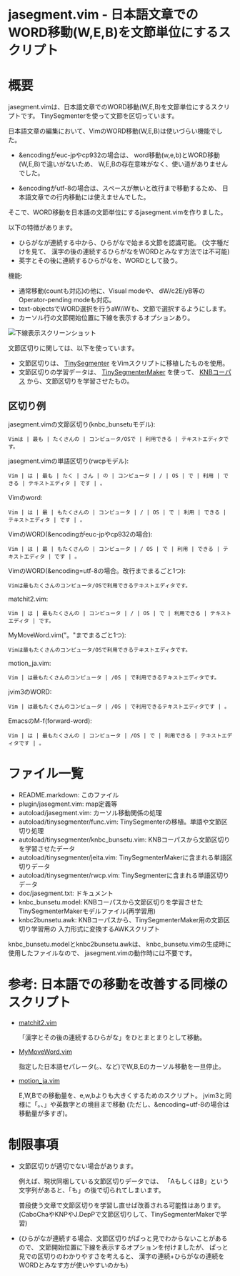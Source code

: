 jasegment.vim - 日本語文章でのWORD移動(W,E,B)を文節単位にするスクリプト
=======================================================================

概要
====

jasegment.vimは、日本語文章でのWORD移動(W,E,B)を文節単位にするスクリプトです。
TinySegmenterを使って文節を区切っています。

日本語文章の編集において、VimのWORD移動(W,E,B)は使いづらい機能でした。

* &encodingがeuc-jpやcp932の場合は、
  word移動(w,e,b)とWORD移動(W,E,B)で違いがないため、
  W,E,Bの存在意味がなく、使い道がありませんでした。

* &encodingがutf-8の場合は、スペースが無いと改行まで移動するため、
  日本語文章での行内移動には使えませんでした。

そこで、WORD移動を日本語の文節単位にするjasegment.vimを作りました。

以下の特徴があります。
* ひらがなが連続する中から、ひらがなで始まる文節を認識可能。
  (文字種だけを見て、
  漢字の後の連続するひらがなをWORDとみなす方法では不可能)
* 英字とその後に連続するひらがなを、WORDとして扱う。

機能:
* 通常移動(countも対応)の他に、Visual modeや、
  dW/c2E/yB等のOperator-pending modeも対応。
* text-objectsでWORD選択を行うaW/iWも、文節で選択するようにします。
* カーソル行の文節開始位置に下線を表示するオプションあり。

![下線表示スクリーンショット](http://deton.github.com/jasegment.vim/jasegment.png)

文節区切りに関しては、以下を使っています。
* 文節区切りは、
  [TinySegmenter](http://chasen.org/~taku/software/TinySegmenter/)
  をVimスクリプトに移植したものを使用。
* 文節区切りの学習データは、
  [TinySegmenterMaker](http://shogo82148.github.com/blog/2012/11/23/tinysegmentermaker/)
  を使って、
  [KNBコーパス](http://nlp.ist.i.kyoto-u.ac.jp/kuntt/#ga739fe2)
  から、文節区切りを学習させたもの。

区切り例
--------

jasegment.vimの文節区切り(knbc_bunsetuモデル):

    Vimは | 最も | たくさんの | コンピュータ/OSで | 利用できる | テキストエディタです。

jasegment.vimの単語区切り(rwcpモデル):

    Vim | は | 最も | たく | さん | の | コンピュータ | / | OS | で | 利用 | できる | テキストエディタ | です | 。

Vimのword:

    Vim | は | 最 | もたくさんの | コンピュータ | / | OS | で | 利用 | できる | テキストエディタ | です | 。

VimのWORD(&encodingがeuc-jpやcp932の場合):

    Vim | は | 最 | もたくさんの | コンピュータ | / OS | で | 利用 | できる | テキストエディタ | です | 。

VimのWORD(&encoding=utf-8の場合。改行までまるごと1つ):

    Vimは最もたくさんのコンピュータ/OSで利用できるテキストエディタです。

matchit2.vim:

    Vim | は | 最もたくさんの | コンピュータ | / | OS | で | 利用できる | テキストエディタ | です。

MyMoveWord.vim("。"までまるごと1つ):

    Vimは最もたくさんのコンピュータ/OSで利用できるテキストエディタです。

motion_ja.vim:

    Vim | は最もたくさんのコンピュータ | /OS | で利用できるテキストエディタです。

jvim3のWORD:

    Vim | は最もたくさんのコンピュータ | /OS | で利用できるテキストエディタです | 。

EmacsのM-f(forward-word):

    Vim | は | 最もたくさんの | コンピュータ | /OS | で | 利用できる | テキストエディタです | 。

ファイル一覧
============

* README.markdown: このファイル
* plugin/jasegment.vim: map定義等
* autoload/jasegment.vim: カーソル移動関係の処理
* autoload/tinysegmenter/func.vim: TinySegmenterの移植。単語や文節区切り処理
* autoload/tinysegmenter/knbc_bunsetu.vim:
  KNBコーパスから文節区切りを学習させたデータ
* autoload/tinysegmenter/jeita.vim: 
  TinySegmenterMakerに含まれる単語区切りデータ
* autoload/tinysegmenter/rwcp.vim:
  TinySegmenterに含まれる単語区切りデータ
* doc/jasegment.txt: ドキュメント
* knbc_bunsetu.model: KNBコーパスから文節区切りを学習させた
  TinySegmenterMakerモデルファイル(再学習用)
* knbc2bunsetu.awk: KNBコーパスから、TinySegmenterMaker用の文節区切り学習用の
  入力形式に変換するAWKスクリプト

knbc_bunsetu.modelとknbc2bunsetu.awkは、
knbc_bunsetu.vimの生成時に使用したファイルなので、
jasegment.vimの動作時には不要です。

参考: 日本語での移動を改善する同様のスクリプト
==============================================

* [matchit2.vim](http://www.fenix.ne.jp/~G-HAL/soft/nosettle/#vim)

    「漢字とその後の連続するひらがな」をひとまとまりとして移動。

* [MyMoveWord.vim](https://sites.google.com/site/fudist/Home/mylib#TOC-w-b-W-E-B-)

    指定した日本語セパレータ(。、など)でW,B,Eのカーソル移動を一旦停止。

* [motion_ja.vim](https://github.com/deton/motion_ja.vim)

    E,W,Bでの移動量を、e,w,bよりも大きくするためのスクリプト。
    jvim3と同様に「。、」や英数字との境目まで移動
    (ただし、&encoding=utf-8の場合は移動量が多すぎ)。

制限事項
========

* 文節区切りが適切でない場合があります。

    例えば、現状同梱している文節区切りデータでは、
    「AもしくはB」という文字列があると、「も」の後で切られてしまいます。

    普段使う文章で文節区切りを学習し直せば改善される可能性はあります。
    (CaboChaやKNPやJ.DepPで文節区切りして、TinySegmenterMakerで学習)

* (ひらがなが連続する場合、文節区切りがぱっと見でわからないことがあるので、
  文節開始位置に下線を表示するオプションを付けましたが、
  ぱっと見での区切りのわかりやすさを考えると、
  漢字の連続+ひらがなの連続をWORDとみなす方が使いやすいのかも)
